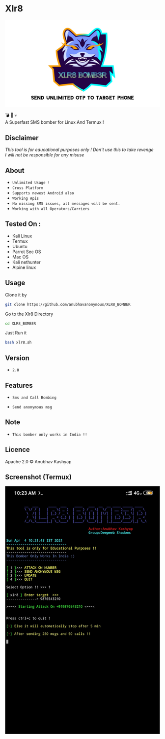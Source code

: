 # Xlr8
<img src="logo.jpg"><br>

💣 📱 💀<br />
A Superfast SMS bomber for Linux And Termux !

## Disclaimer
*This tool is for educational purposes only !*
_Don't use this to take revenge_<br />
*I will not be responsible for any misuse*

## About
* `Unlimited Usage !`
* `Cross Platform`
* `Supports newest Android also`
* `Working Apis`
* `No missing SMS issues, all messages will be sent.`
* `Working with all Operators/Carriers`

## Tested On :
<ul>
  <li>Kali Linux</li>
  <li>Termux</li>
  <li>Ubuntu</li>
  <li>Parrot Sec OS</li>
  <li>Mac OS</li>
  <li>Kali nethunter</li>
  <li>Alpine linux</li>
  
</ul>

## Usage
Clone it by
```bash
git clone https://github.com/anubhavanonymous/XLR8_BOMBER
```
Go to the Xlr8 Directory
```bash
cd XLR8_BOMBER
```
Just Run it
```bash
bash xlr8.sh
```
## Version
* `2.0`

## Features
* `Sms and Call Bombing`

* `Send anonymous msg`

## Note
* `This bomber only works in India !!`

## Licence
Apache 2.0 © Anubhav Kashyap


## Screenshot (Termux)

<img src="IMG_20210404_102538.jpg"><br>
